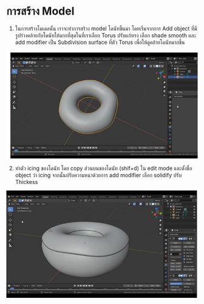 # การสร้าง Model
1. ในการสร้างโมเดลนั้น เราจะทำการสร้าง model โดนัทขึ้นมา โดยเริ่มจากการ Add object ที่มีรูปร่างคล้ายกับโดนัทให้มากที่สุดในที่เราเลือก Torus ปรับแก้ทรง เลือก shade smooth และ add modifier เป็น Subdivision surface ที่ตัว Torus เพื่อให้ดูคล้ายโดนัทมากขึ้น 

![](images/donut1.png)

2. ทำตัว icing ของโดนัท โดย copy ส่วนบนของโดนัท (shif+d) ใน edit mode และตั้งชื่อ object ว่า icing จากนั้นปรับความหนาด้วยการ add modifier เลือก solidify ปรับ Thickess 

![](images/donut2.png)
